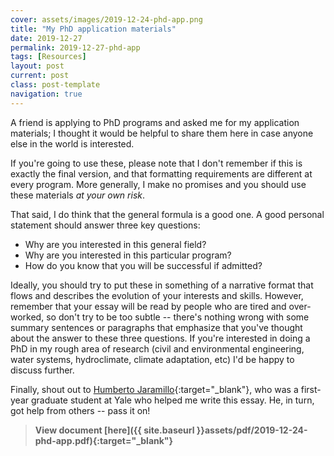 ```yaml
---
cover: assets/images/2019-12-24-phd-app.png
title: "My PhD application materials"
date: 2019-12-27
permalink: 2019-12-27-phd-app
tags: [Resources]
layout: post
current: post
class: post-template
navigation: true
---
```


A friend is applying to PhD programs and asked me for my application materials; I thought it would be helpful to share them here in case anyone else in the world is interested.

If you're going to use these, please note that I don't remember if this is exactly the final version, and that formatting requirements are different at every program.
More generally, I make no promises and you should use these materials *at your own risk*.

That said, I do think that the general formula is a good one.
A good personal statement should answer three key questions:

* Why are you interested in this general field?
* Why are you interested in this particular program?
* How do you know that you will be successful if admitted?

Ideally, you should try to put these in something of a narrative format that flows and describes the evolution of your interests and skills.
However, remember that your essay will be read by people who are tired and over-worked, so don't try to be too subtle -- there's nothing wrong with some summary sentences or paragraphs that emphasize that you've thought about the answer to these three questions.
If you're interested in doing a PhD in my rough area of research (civil and environmental engineering, water systems, hydroclimate, climate adaptation, etc) I'd be happy to discuss further.

Finally, shout out to [Humberto Jaramillo](https://elimelechlab.yale.edu/people/humberto-jaramillo){:target="_blank"}, who was a first-year graduate student at Yale who helped me write this essay.
He, in turn, got help from others -- pass it on!

> **View document [here]({{ site.baseurl }}assets/pdf/2019-12-24-phd-app.pdf){:target="_blank"}**